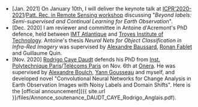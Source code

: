 * \[Jan. 2021\] On January 10th, I will deliver the keynote talk at [ICPR'2020-2021](https://www.micc.unifi.it/icpr2020/)/[Patt. Rec. in Remote Sensing workshop](http://iapr-tc7.ipb.uni-bonn.de/prrs2020/) discussing "_Beyond labels: Semi-supervised and Continual Learning for Earth Observation_".
* \[Dec. 2020\] I am reviewer and committee in Antoine d'Acremont's PhD defence, held between [IMT Atlantique](https://www.imt-atlantique.fr/en) and [Troyes Institute of Technology](https://www.utt.fr/study-at-utt). Antoine's thesis _Neural Nets for Object Classification in Infra-Red Imagery_ was supervised by [Alexandre Baussard](https://recherche.utt.fr/icd-directory/alexandre-baussard), [Ronan Fablet](https://rfablet.github.io/) and Guillaume Quin.
* \[Nov. 2020\] [Rodrigo Caye Daudt](https://rcdaudt.github.io/) defends his PhD from [Inst. Polytechnique Paris](https://www.ip-paris.fr/en)/[Télécoms Paris](https://www.telecom-paris.fr/en/home) on Nov. 6th at [Onera](https://www.onera.fr/en). He was supervised by [Alexandre Boulch](http://www.boulch.eu/), [Yann Gousseau](https://perso.telecom-paristech.fr/gousseau/index_eng.html) and myself, and developed novel "Convolutional Neural Networks for Change Analysis in Earth Observation Images with Noisy Labels and Domain Shifts". Here is the [official announcement]({{ site.url }}/files/Annonce_soutenance_DAUDT_CAYE_Rodrigo_Anglais.pdf).






